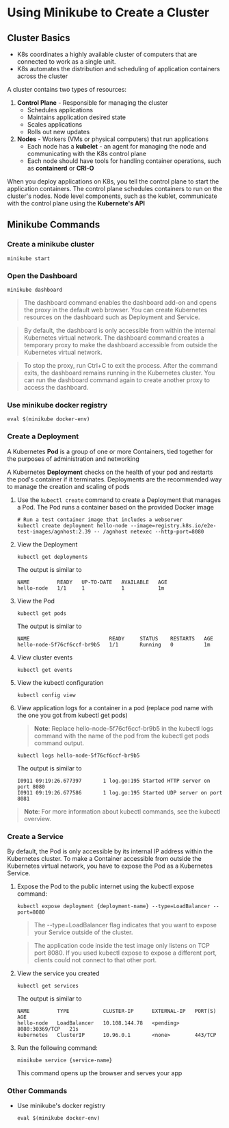 # Using Minikube to Create a Cluster

## Cluster Basics
- K8s coordinates a highly available cluster of computers that are connected to work as a single unit. 
- K8s automates the distribution and scheduling of application containers across the cluster

A cluster contains two types of resources:
1. **Control Plane** - Responsible for managing the cluster
    - Schedules applications
    - Maintains application desired state
    - Scales applications
    - Rolls out new updates
2. **Nodes** - Workers (VMs or physical computers) that run applications
    - Each node has a **kubelet** - an agent for managing the node and communicating with the K8s control plane
    - Each node should have tools for handling container operations, such as **containerd** or **CRI-O**


When you deploy applications on K8s, you tell the control plane to start the application containers. The control plane schedules containers to run on the cluster's nodes. Node level components, such as the kublet, communicate with the control plane using the **Kubernete's API**


## Minikube Commands

### Create a minikube cluster
```minikube start```

### Open the Dashboard
```minikube dashboard```

> The dashboard command enables the dashboard add-on and opens the proxy in the default web browser. You can create Kubernetes resources on the dashboard such as Deployment and Service.

> By default, the dashboard is only accessible from within the internal Kubernetes virtual network. The dashboard command creates a temporary proxy to make the dashboard accessible from outside the Kubernetes virtual network.

> To stop the proxy, run Ctrl+C to exit the process. After the command exits, the dashboard remains running in the Kubernetes cluster. You can run the dashboard command again to create another proxy to access the dashboard.

### Use minikube docker registry
`eval $(minikube docker-env)`

### Create a Deployment
A Kubernetes **Pod** is a group of one or more Containers, tied together for the purposes of administration and networking 

A Kubernetes **Deployment** checks on the health of your pod and restarts the pod's container if it terminates. Deployments are the recommended way to manage the creation and scaling of pods

1. Use the `kubectl create` command to create a Deployment that manages a Pod. The Pod runs a container based on the provided Docker image

    ```
    # Run a test container image that includes a webserver
    kubectl create deployment hello-node --image=registry.k8s.io/e2e-test-images/agnhost:2.39 -- /agnhost netexec --http-port=8080
    ```

2. View the Deployment

    `kubectl get deployments`

    The output is similar to
    ```
    NAME         READY   UP-TO-DATE   AVAILABLE   AGE
    hello-node   1/1     1            1           1m
    ```

3. View the Pod

    `kubectl get pods`

    The output is similar to
    ```
    NAME                          READY     STATUS    RESTARTS   AGE
    hello-node-5f76cf6ccf-br9b5   1/1       Running   0          1m
    ```

4. View cluster events

    `kubectl get events`

5. View the kubectl configuration

    `kubectl config view`

6. View application logs for a container in a pod (replace pod name with the one you got from kubectl get pods)

    > **Note**: Replace hello-node-5f76cf6ccf-br9b5 in the kubectl logs command with the name of the pod from the kubectl get pods command output.

    `kubectl logs hello-node-5f76cf6ccf-br9b5`

    The output is similar to
    ```
    I0911 09:19:26.677397       1 log.go:195 Started HTTP server on port 8080
    I0911 09:19:26.677586       1 log.go:195 Started UDP server on port  8081
    ```

> **Note**: For more information about kubectl commands, see the kubectl overview.

### Create a Service
By default, the Pod is only accessible by its internal IP address within the Kubernetes cluster. To make a Container accessible from outside the Kubernetes virtual network, you have to expose the Pod as a Kubernetes Service.

1. Expose the Pod to the public internet using the kubectl expose command:

    `kubectl expose deployment {deployment-name} --type=LoadBalancer --port=8080`

    > The --type=LoadBalancer flag indicates that you want to expose your Service outside of the cluster.

    > The application code inside the test image only listens on TCP port 8080. If you used kubectl expose to expose a different port, clients could not connect to that other port.

2. View the service you created
    
    `kubectl get services`

    The output is similar to

    ```
    NAME         TYPE           CLUSTER-IP      EXTERNAL-IP   PORT(S)          AGE
    hello-node   LoadBalancer   10.108.144.78   <pending>     8080:30369/TCP   21s
    kubernetes   ClusterIP      10.96.0.1       <none>        443/TCP   
    ```

3. Run the following command:

    `minikube service {service-name}`

    This command opens up the browser and serves your app


### Other Commands

- Use minikube's docker registry

    `eval $(minikube docker-env)`